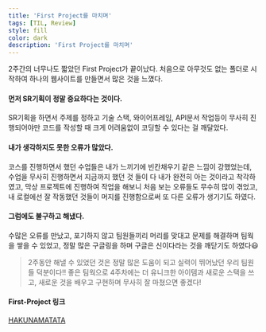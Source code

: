 ```yaml
---
title: 'First Project를 마치며'
tags: [TIL, Review]
style: fill
color: dark
description: 'First Project를 마치며'
---
```


2주간의 너무나도 짧았던 First Project가 끝이났다.
처음으로 아무것도 없는 폴더로 시작하여 하나의 웹사이트를 만들면서 많은 것을 느꼈다.

#### 먼저 SR기획이 정말 중요하다는 것이다.

SR기획을 하면서 주제를 정하고 기술 스택, 와이어프레임, API문서 작업등이 무사히 진행되어야만 코드를 작성할 때 크게 어려움없이 코딩할 수 있다는 걸 깨달았다.

#### 내가 생각하지도 못한 오류가 많았다.

코스를 진행하면서 했던 수업들은 내가 느끼기에 빈칸채우기 같은 느낌이 강했었는데, 수업을 무사히 진행하면서 지금까지 했던 것 들이 다 내가 완전히 아는 것이라고 착각하였고, 막상 프로젝트에 진행하여 작업을 해보니 처음 보는 오류들도 무수히 많이 겪었고, 내 로컬에선 잘 작동했던 것들이 머지를 진행함으로써 또 다른 오류가 생기기도 하였다.

#### 그럼에도 불구하고 해냈다.

수많은 오류를 만났고, 포기하지 않고 팀원들끼리 머리를 맞대고 문제를 해결하며 팀웍을 쌓을 수 있었고, 정말 많은 구글링을 하며 구글은 신이다라는 것을 깨닫기도 하였다😃

> 2주동안 해낼 수 있었던 것은 정말 많은 도움이 되고 실력이 뛰어났던 우리 팀원들 덕분이다!!
> 좋은 팀웍으로 4주차에는 더 유니크한 아이템과 새로운 스택을 쓰고, 새로운 것을 배우고 구현하며 무사히 잘 마쳤으면 좋겠다!

#### First-Project 링크

[HAKUNAMATATA](https://hakunamatata.kr/)
